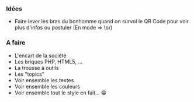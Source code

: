 ### Idées
* Faire lever les bras du bonhomme quand on survol le QR Code pour voir plus d'infos ou postuler (En mode => \o/)

### A faire
* L'encart de la société
* Les briques PHP, HTML5, ...
* La trousse à outils
* Les "topics"
* Voir ensemble les textes
* Voir ensemble les couleurs
* Voir ensemble tout le style en fait... 😁
